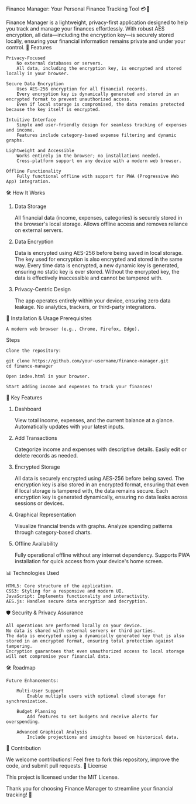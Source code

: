 Finance Manager: Your Personal Finance Tracking Tool 💳💼

Finance Manager is a lightweight, privacy-first application designed to help you track and manage your finances effortlessly. With robust AES encryption, all data—including the encryption key—is securely stored locally, ensuring your financial information remains private and under your control.
🌟 Features

    Privacy-Focused
        No external databases or servers.
        All data, including the encryption key, is encrypted and stored locally in your browser.

    Secure Data Encryption
        Uses AES-256 encryption for all financial records.
        Every encryption key is dynamically generated and stored in an encrypted format to prevent unauthorized access.
        Even if local storage is compromised, the data remains protected because the key itself is encrypted.

    Intuitive Interface
        Simple and user-friendly design for seamless tracking of expenses and income.
        Features include category-based expense filtering and dynamic graphs.

    Lightweight and Accessible
        Works entirely in the browser; no installations needed.
        Cross-platform support on any device with a modern web browser.

    Offline Functionality
        Fully functional offline with support for PWA (Progressive Web App) integration.

🛠️ How It Works
1. Data Storage

    All financial data (income, expenses, categories) is securely stored in the browser's local storage.
    Allows offline access and removes reliance on external servers.

2. Data Encryption

    Data is encrypted using AES-256 before being saved in local storage.
    The key used for encryption is also encrypted and stored in the same way.
    Every time data is encrypted, a new dynamic key is generated, ensuring no static key is ever stored.
    Without the encrypted key, the data is effectively inaccessible and cannot be tampered with.

3. Privacy-Centric Design

    The app operates entirely within your device, ensuring zero data leakage.
    No analytics, trackers, or third-party integrations.

🚀 Installation & Usage
Prerequisites

    A modern web browser (e.g., Chrome, Firefox, Edge).

Steps

    Clone the repository:

    git clone https://github.com/your-username/finance-manager.git
    cd finance-manager

    Open index.html in your browser.

    Start adding income and expenses to track your finances!

📂 Key Features
1. Dashboard

    View total income, expenses, and the current balance at a glance.
    Automatically updates with your latest inputs.

2. Add Transactions

    Categorize income and expenses with descriptive details.
    Easily edit or delete records as needed.

3. Encrypted Storage

    All data is securely encrypted using AES-256 before being saved.
    The encryption key is also stored in an encrypted format, ensuring that even if local storage is tampered with, the data remains secure.
    Each encryption key is generated dynamically, ensuring no data leaks across sessions or devices.

4. Graphical Representation

    Visualize financial trends with graphs.
    Analyze spending patterns through category-based charts.

5. Offline Availability

    Fully operational offline without any internet dependency.
    Supports PWA installation for quick access from your device's home screen.

📊 Technologies Used

    HTML5: Core structure of the application.
    CSS3: Styling for a responsive and modern UI.
    JavaScript: Implements functionality and interactivity.
    AES.js: Handles secure data encryption and decryption.

🛡️ Security & Privacy Assurance

    All operations are performed locally on your device.
    No data is shared with external servers or third parties.
    The data is encrypted using a dynamically generated key that is also stored in an encrypted format, ensuring total protection against tampering.
    Encryption guarantees that even unauthorized access to local storage will not compromise your financial data.

🛠️ Roadmap

    Future Enhancements:

        Multi-User Support
            Enable multiple users with optional cloud storage for synchronization.

        Budget Planning
            Add features to set budgets and receive alerts for overspending.

        Advanced Graphical Analysis
            Include projections and insights based on historical data.

🙌 Contribution

We welcome contributions! Feel free to fork this repository, improve the code, and submit pull requests.
📝 License

This project is licensed under the MIT License.

Thank you for choosing Finance Manager to streamline your financial tracking! 🌟


